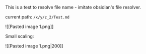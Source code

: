 This is a test to resolve file name - imitate obsidian's file resolver.

current path: `/x/y/z_2/Test.md`

![[Pasted image 1.png]]

Small scaling:

![[Pasted image 1.png|200]]